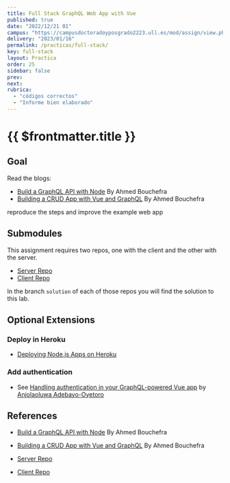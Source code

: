```yaml
---
title: Full Stack GraphQL Web App with Vue
published: true
date: "2022/12/21 01"
campus: "https://campusdoctoradoyposgrado2223.ull.es/mod/assign/view.php?id=35670"
delivery: "2023/01/16"
permalink: /practicas/full-stack/
key: full-stack
layout: Practica
order: 25
sidebar: false
prev: 
next: 
rubrica:
  - "códigos correctos"
  - "Informe bien elaborado"
---
```


# {{ $frontmatter.title }}


## Goal

Read the blogs:

* [Build a GraphQL API with Node](https://blog.jscrambler.com/build-a-graphql-api-with-node/) By Ahmed Bouchefra
* [Building a CRUD App with Vue and GraphQL](https://blog.jscrambler.com/building-a-crud-app-with-vue-and-graphql/) By Ahmed Bouchefra

reproduce the steps and improve the example web app  

## Submodules

This assignment requires  two repos, one with the client and the other with the server.


* [Server Repo](https://github.com/crguezl/server-graphql-hello)
* [Client Repo](https://github.com/crguezl/client-graphql-vue-hello/tree/main)

In the branch `solution` of each of those repos you will find the solution to this lab.

## Optional Extensions

### Deploy in Heroku

* [Deploying Node.js Apps on Heroku](https://devcenter.heroku.com/articles/deploying-nodejs)

### Add authentication

* See [Handling authentication in your GraphQL-powered Vue app](https://blog.logrocket.com/handling-authentication-in-your-graphql-powered-vue-app/) by [Anjolaoluwa Adebayo-Oyetoro](https://blog.logrocket.com/author/anjolaoluwaadebayooyetoro/)


## References

* [Build a GraphQL API with Node](https://blog.jscrambler.com/build-a-graphql-api-with-node/) By Ahmed Bouchefra
* [Building a CRUD App with Vue and GraphQL](https://blog.jscrambler.com/building-a-crud-app-with-vue-and-graphql/) By Ahmed Bouchefra

* [Server Repo](https://github.com/crguezl/server-graphql-hello)
* [Client Repo](https://github.com/crguezl/client-graphql-vue-hello/tree/main)
